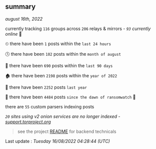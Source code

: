 
## summary
_august 16th, 2022_

currently tracking `116` groups across `206` relays & mirrors - _`93` currently online_ 📡

⏲ there have been `1` posts within the `last 24 hours`

🕓 there have been `102` posts within the `month of august`

📅 there have been `690` posts within the `last 90 days`

🏚 there have been `2198` posts within the `year of 2022`

🚀 there have been `2252` posts `last year`

🦕 there have been `4484` posts `since the dawn of ransomwatch` 🐣

there are `55` custom parsers indexing posts

_`20` sites using v2 onion services are no longer indexed - [support.torproject.org](https://support.torproject.org/onionservices/v2-deprecation/)_

> see the project [README](https://github.com/jmousqueton/ransomwatch#readme) for backend technicals



Last update : _Tuesday 16/08/2022 04:28:44 (UTC)_

